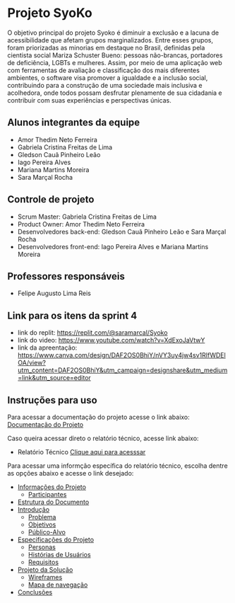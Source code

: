 # Projeto SyoKo
O objetivo principal do projeto Syoko é diminuir a exclusão e a lacuna de acessibilidade que afetam grupos marginalizados. Entre esses grupos, foram priorizadas as minorias em destaque no Brasil, definidas pela cientista social Mariza Schuster Bueno: pessoas não-brancas, portadores de deficiência, LGBTs e mulheres. Assim, por meio de uma aplicação web com ferramentas de avaliação e classificação dos mais diferentes ambientes, o software visa promover a igualdade e a inclusão social, contribuindo para a construção de uma sociedade mais inclusiva e acolhedora, onde todos possam desfrutar plenamente de sua cidadania e contribuir com suas experiências e perspectivas únicas.

## Alunos integrantes da equipe

* Amor Thedim Neto Ferreira
* Gabriela Cristina Freitas de Lima
* Gledson Cauã Pinheiro Leão
* Iago Pereira Alves
* Mariana Martins Moreira
* Sara Marçal Rocha

## Controle de projeto 
* Scrum Master: Gabriela Cristina Freitas de Lima
* Product Owner: Amor Thedim Neto Ferreira
* Desenvolvedores back-end: Gledson Cauã Pinheiro Leão e Sara Marçal Rocha
* Desenvolvedores front-end: Iago Pereira Alves e Mariana Martins Moreira

## Professores responsáveis

* Felipe Augusto Lima Reis

## Link para os itens da sprint 4
* link do replit: https://replit.com/@saramarcal/Syoko
* link do video: https://www.youtube.com/watch?v=XdExoJaVtwY
* link da apreentação: https://www.canva.com/design/DAF2OS0BhiY/nVY3uy4jw4sv1RIfWDElOA/view?utm_content=DAF2OS0BhiY&utm_campaign=designshare&utm_medium=link&utm_source=editor

## Instruções para uso

Para acessar a documentação do projeto acesse o link abaixo:
[Documentação do Projeto](https://github.com/ICEI-PUCMinas-PSG-SI-TI/psg-si-2023-02-ti-web-1854101-projeto-incluir/tree/master/docs#documenta%C3%A7%C3%A3o-do-projeto)

Caso queira acessar direto o relatório técnico, acesse link abaixo:
* Relatório Técnico [Clique aqui para acesssar](https://github.com/ICEI-PUCMinas-PSG-SI-TI/psg-si-2023-02-ti-web-1854101-projeto-incluir/blob/master/docs/relatorio/Relatorio%20Tecnico%20-%20TEMPLATE.md)

Para acessar uma informção específica do relatório técnico, escolha dentre as opções abaixo e acesse o link desejado:

- [Informações do Projeto](#informações-do-projeto)
  - [Participantes](#participantes)
- [Estrutura do Documento](#estrutura-do-documento)
- [Introdução](#introdução)
  - [Problema](#problema)
  - [Objetivos](#objetivos)
  - [Público-Alvo](#público-alvo)
- [Especificações do Projeto](#especificações-do-projeto)
  - [Personas](#personas)
  - [Histórias de Usuários](#histórias-de-usuários)
  - [Requisitos](#requisitos)
- [Projeto da Solução](#projeto-da-solução)
  - [Wireframes](#wireframes)
  - [Mapa de navegação](#mapa-de-navegação)
- [Conclusões](#avaliação-da-aplicação)
